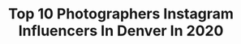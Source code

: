 ---
title: Top 10 Photographers Instagram Influencers In Denver In 2020
description: >-
  Find top photographers Instagram influencers in Denver in 2020. Most popular hashtags: #portrait #denverphotographer #artofvisuals #denverphotography.
platform: Instagram
profiles:
  - username: "rawexsposure"
    fullname: >-
      
    location: "United States"
    followers: 8063
    engagement: 656
    commentsToLikes: 0.054264
    avatar: "https://scontent-lhr8-1.cdninstagram.com/v/t51.2885-19/s320x320/58853030_379661282634548_3439864334140833792_n.jpg?_nc_ht=scontent-lhr8-1.cdninstagram.com&_nc_ohc=f4GomKIiJkgAX_Y0aFl&oh=0cee697df490f5648bf2b20b73277070&oe=5EBAAF25"
    verified: false
    hashtags: "#sanantoniovideographer, #sigma35mmart, #sigma35mmf14, #satxphotographer"
  - username: "ohmyleemedia"
    fullname: >-
      Minyoung Lee
    location: "United States"
    followers: 3273
    engagement: 1063
    commentsToLikes: 0.101012
    avatar: "https://scontent-lhr8-1.cdninstagram.com/v/t51.2885-19/s320x320/87661778_2066640866816094_5527447310214103040_n.jpg?_nc_ht=scontent-lhr8-1.cdninstagram.com&_nc_ohc=VOQL-Ldcq-cAX8nwf5j&oh=72e0e7e0a6fe21a12b2e5251381ebdf8&oe=5EBAFF2D"
    verified: false
    hashtags: "#xelfies, #yourvisiongallery, #creativephotography, #portraits"
  - username: "kenziegoley"
    fullname: >-
      Kenzie Lauren 🦋
    location: "United States"
    followers: 26306
    engagement: 360
    commentsToLikes: 0.138423
    avatar: "https://scontent-amt2-1.cdninstagram.com/v/t51.2885-19/s320x320/82864177_198845297828499_2566157386431594496_n.jpg?_nc_ht=scontent-amt2-1.cdninstagram.com&_nc_ohc=VPIRxJ1Td0YAX_q7Dcr&oh=24822cd3497c1b0730bb4a22f8f8de5c&oe=5E872CFD"
    verified: false
    hashtags: "#movadojewelry, #boldinbirdies, #birdiespartner, #ad"
  - username: "natali__photographer"
    fullname: >-
      Natali Denver Photographer
    location: "United States"
    followers: 8205
    engagement: 1220
    commentsToLikes: 0.037574
    avatar: "https://scontent-ams4-1.cdninstagram.com/v/t51.2885-19/s320x320/14360069_1303815516298127_819752348_a.jpg?_nc_ht=scontent-ams4-1.cdninstagram.com&_nc_ohc=vudqACWAUyMAX8q2wjj&oh=5596af10a372754cbf4fac281c216148&oe=5EB45DF7"
    verified: false
    hashtags: "#maternityportraits, #denverfamilyphotographer, #coloradofamilyphotographer, #boulderphotographer"
  - username: "alectremainephoto"
    fullname: >-
      Ａｌｅｃ Ｔｒｅｍａｉｎｅ
    location: "United States"
    followers: 5612
    engagement: 1293
    commentsToLikes: 0.024737
    avatar: "https://scontent-lhr8-1.cdninstagram.com/v/t51.2885-19/s320x320/12256866_419802114877072_715817686_a.jpg?_nc_ht=scontent-lhr8-1.cdninstagram.com&_nc_ohc=adEypV_ywPoAX8hPZsv&oh=de3dbae1f5c176656d8f46c09e71112c&oe=5EBC9D80"
    verified: false
    hashtags: "#beachphotoshoot, #eyes, #modelgirl, #legs"
  - username: "ph.reginafoster"
    fullname: >-
      REGINA FOSTER
    location: "United States"
    followers: 2690
    engagement: 1412
    commentsToLikes: 0.060447
    avatar: "https://scontent-ams4-1.cdninstagram.com/v/t51.2885-19/s320x320/83883801_197293368043562_6350099058257821696_n.jpg?_nc_ht=scontent-ams4-1.cdninstagram.com&_nc_ohc=E-_fefeEH84AX8PpoVE&oh=dc83304aeaa07e2cbe7dc4cae344d8bf&oe=5EB45FC0"
    verified: false
    hashtags: "#vogue, #bravogreatphoto, #healthyeatinglifestyle, #blackandwhitephoto"
  - username: "shanphotomaker"
    fullname: >-
      Shannon Shumaker
    location: "United States"
    followers: 3359
    engagement: 1054
    commentsToLikes: 0.039593
    avatar: "https://scontent-lht6-1.cdninstagram.com/v/t51.2885-19/s320x320/66402505_2209226689127034_942379123970408448_n.jpg?_nc_ht=scontent-lht6-1.cdninstagram.com&_nc_ohc=be7VNY72i6EAX9i2E_W&oh=49a7792ad4058591c93c1be40fd97cfd&oe=5EB91D1D"
    verified: false
    hashtags: ""
  - username: "exit_hands"
    fullname: >-
      D/C
    location: "United States"
    followers: 5656
    engagement: 1431
    commentsToLikes: 0.030478
    avatar: "https://scontent-ams4-1.cdninstagram.com/v/t51.2885-19/s320x320/81099622_863851840735020_6722301864727019520_n.jpg?_nc_ht=scontent-ams4-1.cdninstagram.com&_nc_ohc=IyWCq0No99EAX8VV-VR&oh=dae0d5520a48864bd3bd84fef19958b5&oe=5EB82630"
    verified: false
    hashtags: "#shoot2kill, #dogsofinstagram, #nikon, #jj"
  - username: "laura_allstar"
    fullname: >-
      Laura Sioux Cianciolo
    location: "United States"
    followers: 70929
    engagement: 172
    commentsToLikes: 0.017773
    avatar: "https://scontent-ams4-1.cdninstagram.com/v/t51.2885-19/s320x320/47585317_550212222160176_3465383019768971264_n.jpg?_nc_ht=scontent-ams4-1.cdninstagram.com&_nc_ohc=Z9y-_wKPmsgAX_5lrYe&oh=88a24aa5bd539b6244013545fa387870&oe=5EB10141"
    verified: true
    hashtags: "#derbyfashion, #cincinnatiweddingphotographer, #lexphotography, #wannabeontop"
  - username: "bynataliep"
    fullname: >-
      Natalie Paige
    location: "United States"
    followers: 19581
    engagement: 208
    commentsToLikes: 0.059590
    avatar: "https://scontent-lhr8-1.cdninstagram.com/v/t51.2885-19/s320x320/25019160_134643253876831_3070978449309958144_n.jpg?_nc_ht=scontent-lhr8-1.cdninstagram.com&_nc_ohc=dAWeFFcFSGIAX8jVpZg&oh=444c506bb7455abe0f9ad7f824949ff5&oe=5EB96914"
    verified: false
    hashtags: "#ad, #love, #jhpartner, #lovewellnesspartner"
---